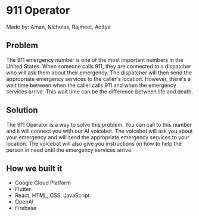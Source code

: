 # 911 Operator
Made by: Aman, Nicholas, Rajmeet, Aditya 


## Problem
The 911 emergency number is one of the most important numbers in the United States. When someone calls 911, they are connected to a dispatcher who will ask them about their emergency. The dispatcher will then send the appropriate emergency services to the caller's location. However, there's a wait time between when the caller calls 911 and when the emergency services arrive. This wait time can be the difference between life and death.

## Solution
The 911 Operator is a way to solve this problem. You can call to this number and it will connect you with our AI voicebot. The voicebot will ask you about your emergency and will send the appropriate emergency services to your location. The voicebot will also give you instructions on how to help the person in need until the emergency services arrive.

## How we built it
- Google Cloud Platform 
- Flutter
- React, HTML, CSS, JavaScript
- OpenAI
- Firebase
